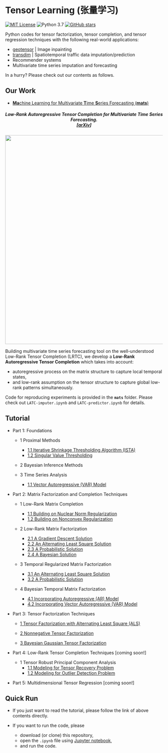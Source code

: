 # Tensor Learning (张量学习)

[![MIT License](https://img.shields.io/badge/license-MIT-green.svg)](https://opensource.org/licenses/MIT)
![Python 3.7](https://img.shields.io/badge/Python-3.7-blue.svg)
[![GitHub stars](https://img.shields.io/github/stars/xinychen/tensor-learning.svg?logo=github&label=Stars&logoColor=white)](https://github.com/xinychen/tensor-learning)

Python codes for tensor factorization, tensor completion, and tensor regression techniques with the following real-world applications:

- [geotensor](https://github.com/xinychen/geotensor) | Image inpainting
- [transdim](https://github.com/xinychen/transdim) | Spatiotemporal traffic data imputation/prediction
- Recommender systems
- Multivariate time series imputation and forecasting

In a hurry? Please check out our contents as follows.

Our Work
---

- [**Ma**chine Learning for Multivariate **T**ime **S**eries Forecasting (**mats**)](https://github.com/xinychen/tensor-learning/tree/master/mats)

<h5 align="center"><i>Low-Rank Autoregressive Tensor Completion for Multivariate Time Series Forecasting.<br>
  [<a href="https://arxiv.org/abs/2005">arXiv</a>]</i></h5>

<p align="center">
<img align="middle" src="https://github.com/xinychen/transdim/blob/master/images/predictor-explained.png" width="666" />
</p>

Building multivariate time series forecasting tool on the well-understood Low-Rank Tensor Completion (LRTC), we develop a **Low-Rank Autoregressive Tensor Completion** which takes into account:

- autoregressive process on the matrix structure to capture local temporal states,
- and low-rank assumption on the tensor structure to capture global low-rank patterns simultaneously.

Code for reproducing experiments is provided in the **`mats`** folder. Please check out `LATC-imputer.ipynb` and `LATC-predictor.ipynb` for details.


Tutorial
---

- Part 1: Foundations
  - 1 Proximal Methods
    - [1.1 Iterative Shrinkage Thresholding Algorithm (ISTA)](xxxx)
    - [1.2 Singular Value Thresholding](https://nbviewer.jupyter.org/github/xinychen/tensor-learning/blob/master/content/SVT.ipynb)

  - 2 Bayesian Inference Methods

  - 3 Time Series Analysis
    - [1.1 Vector Autoregressive (VAR) Model](xxxx)

- Part 2: Matrix Factorization and Completion Techniques
  - 1 Low-Rank Matrix Completion
    - [1.1 Building on Nuclear Norm Regularization](https://nbviewer.jupyter.org/github/xinychen/tensor-learning/blob/master/content/LRMC.ipynb)
    - [1.2 Building on Nonconvex Regularization](xxxx)

  - 2 Low-Rank Matrix Factorization
    - [2.1 A Gradient Descent Solution](xxxx)
    - [2.2 An Alternating Least Square Solution](xxxx)
    - [2.3 A Probabilistic Solution](xxxx)
    - [2.4 A Bayesian Solution](xxxx)

  - 3 Temporal Regularized Matrix Factorization
    - [3.1 An Alternating Least Square Solution](xxxx)
    - [3.2 A Probabilistic Solution](xxxx)

  - 4 Bayesian Temporal Matrix Factorization
    - [4.1 Incorporating Autoregressive (AR) Model](xxxx)
    - [4.2 Incorporating Vector Autoregressive (VAR) Model](https://nbviewer.jupyter.org/github/xinychen/tensor-learning/blob/master/content/BTMF.ipynb)

- Part 3: Tensor Factorization Techniques
  - [1  Tensor Factorization with Alternating Least Square (ALS)](https://nbviewer.jupyter.org/github/xinychen/tensor-learning/blob/master/part-03/chapter-01.ipynb)

  - [2  Nonnegative Tensor Factorization](https://nbviewer.jupyter.org/github/xinychen/tensor-learning/blob/master/part-03/chapter-02.ipynb)

  - [3  Bayesian Gaussian Tensor Factorization](https://nbviewer.jupyter.org/github/xinychen/tensor-learning/blob/master/part-03/chapter-03.ipynb)

- Part 4: Low-Rank Tensor Completion Techniques [coming soon!]
  - 1 Tensor Robust Principal Component Analysis
    - [1.1 Modeling for Tensor Recovery Problem](https://nbviewer.jupyter.org/github/xinychen/tensor-learning/blob/master/content/TRPCA.ipynb)
    - [1.2 Modeling for Outlier Detection Problem](https://nbviewer.jupyter.org/github/xinychen/tensor-learning/blob/master/content/TRPCA-Outlier.ipynb)

- Part 5: Multidimensional Tensor Regression [coming soon!]

Quick Run
---

- If you just want to read the tutorial, please follow the link of above contents directly.

- If you want to run the code, please

  - download (or clone) this repository,
  - open the `.ipynb` file using [Jupyter notebook](https://jupyter.org/install.html),
  - and run the code.
